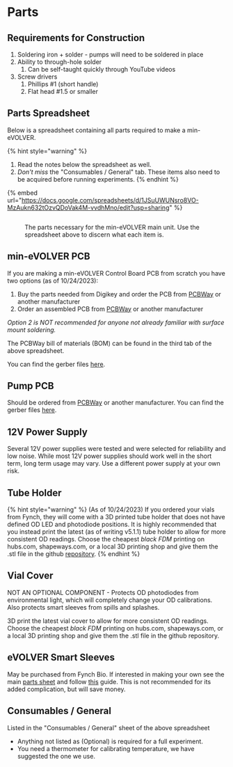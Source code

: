 # Parts

## Requirements for Construction

1. Soldering iron + solder  - pumps will need to be soldered in place
2. Ability to through-hole solder
   1. Can be self-taught quickly through YouTube videos
3. Screw drivers
   1. Phillips #1 (short handle)
   2. Flat head #1.5 or smaller

## Parts Spreadsheet

Below is a spreadsheet containing all parts required to make a min-eVOLVER.&#x20;

{% hint style="warning" %}
1. Read the notes below the spreadsheet as well.
2. _Don't miss_ the "Consumables / General" tab. These items also need to be acquired before running experiments.
{% endhint %}

{% embed url="https://docs.google.com/spreadsheets/d/1JSuUWUNsro8VO-MzAukn632tOzvQDoVak4M-vvdhMno/edit?usp=sharing" %}

<figure><img src="../../../.gitbook/assets/image (7).png" alt=""><figcaption><p>The parts necessary for the min-eVOLVER main unit. Use the spreadsheet above to discern what each item is. </p></figcaption></figure>

## min-eVOLVER PCB

If you are making a min-eVOLVER Control Board PCB from scratch you have two options (as of 10/24/2023):

1. Buy the parts needed from Digikey and order the PCB from [PCBWay](https://www.pcbway.com/) or another manufacturer
2. Order an assembled PCB from [PCBWay](https://www.pcbway.com/) or another manufacturer

_Option 2 is NOT recommended for anyone not already familiar with surface mount soldering._

The PCBWay bill of materials (BOM) can be found in the third tab of the above spreadsheet.

You can find the gerber files [here](https://github.com/FYNCH-BIO/hardware/tree/master/Accessories/min-evolver/min-eV-PCB/gerbers).

## Pump PCB

Should be ordered from [PCBWay](https://www.pcbway.com/) or another manufacturer. You can find the gerber files [here](https://github.com/FYNCH-BIO/hardware/tree/master/Accessories/min-evolver/pump-PCB/gerbers).

## 12V Power Supply

Several 12V power supplies were tested and were selected for reliability and low noise. While most 12V power supplies should work well in the short term, long term usage may vary. Use a different power supply at your own risk.

## Tube Holder

{% hint style="warning" %}
(As of 10/24/2023) If you ordered your vials from Fynch, they will come with a 3D printed tube holder that does not have defined OD LED and photodiode positions. It is highly recommended that you instead print the latest (as of writing v5.1.1) tube holder to allow for more consistent OD readings. Choose the cheapest _black FDM_ printing on hubs.com, shapeways.com, or a local 3D printing shop and give them the .stl file in the github [repository](https://github.com/FYNCH-BIO/hardware/blob/master/Smart%20Sleeve/tube-holder/Tube%20Holder\_V5.1.1.STL).
{% endhint %}

## Vial Cover

NOT AN OPTIONAL COMPONENT - Protects OD photodiodes from environmental light, which will completely change your OD calibrations. Also protects smart sleeves from spills and splashes.

3D print the latest vial cover to allow for more consistent OD readings. Choose the cheapest _black FDM_ printing on hubs.com, shapeways.com, or a local 3D printing shop and give them the .stl file in the github repository.

## eVOLVER Smart Sleeves

May be purchased from Fynch Bio. If interested in making your own see the main [parts sheet](../../../getting-started/part-sourcing.md) and follow [this](../../../guides/building-a-smart-sleeve.md) guide. This is not recommended for its added complication, but will save money.

## Consumables / General

Listed in the "Consumables / General" sheet of the above spreadsheet

* Anything not listed as (Optional) is required for a full experiment.
* You need a thermometer for calibrating temperature, we have suggested the one we use.
